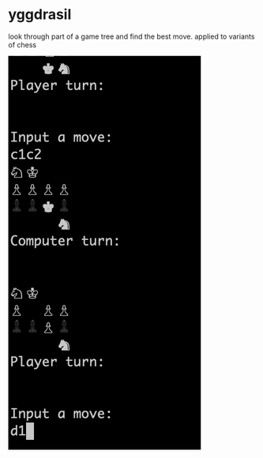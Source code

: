 # yggdrasil
look through part of a game tree and find the best move. applied to variants of chess

![firstVictory](firstVictory.png)
